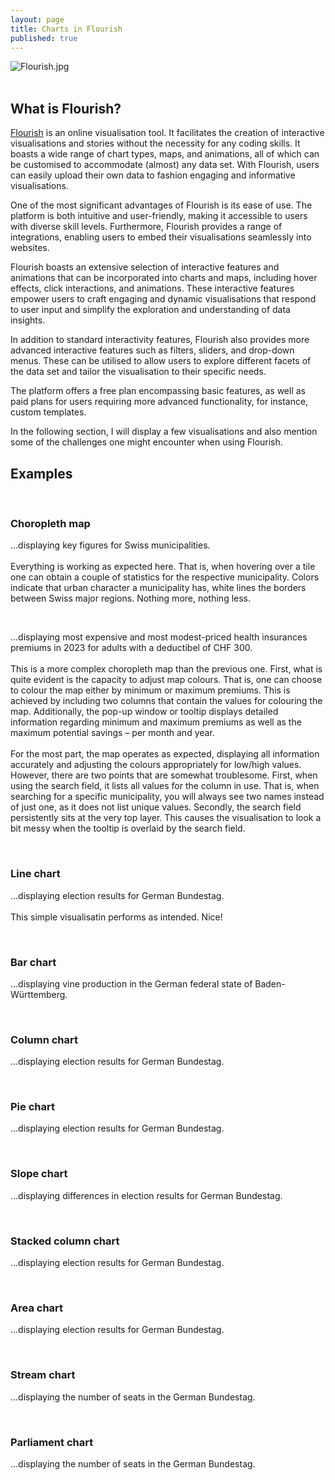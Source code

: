 ```yaml
---
layout: page
title: Charts in Flourish
published: true
---
```


![Flourish.jpg]({{site.baseurl}}/img/Flourish.jpg)<br><br>

## What is Flourish?

[Flourish](https://flourish.studio) is an online visualisation tool. It facilitates the creation of interactive visualisations and stories without the necessity for any coding skills. It boasts a wide range of chart types, maps, and animations, all of which can be customised to accommodate (almost) any data set. With Flourish, users can easily upload their own data to fashion engaging and informative visualisations.

One of the most significant advantages of Flourish is its ease of use. The platform is both intuitive and user-friendly, making it accessible to users with diverse skill levels. Furthermore, Flourish provides a range of integrations, enabling users to embed their visualisations seamlessly into websites.

Flourish boasts an extensive selection of interactive features and animations that can be incorporated into charts and maps, including hover effects, click interactions, and animations. These interactive features empower users to craft engaging and dynamic visualisations that respond to user input and simplify the exploration and understanding of data insights.

In addition to standard interactivity features, Flourish also provides more advanced interactive features such as filters, sliders, and drop-down menus. These can be utilised to allow users to explore different facets of the data set and tailor the visualisation to their specific needs.

The platform offers a free plan encompassing basic features, as well as paid plans for users requiring more advanced functionality, for instance, custom templates.

In the following section, I will display a few visualisations and also mention some of the challenges one might encounter when using Flourish.
<br>

## Examples
<br>

### **Choropleth map**
...displaying key figures for Swiss municipalities.<br><br>
Everything is working as expected here. That is, when hovering over a tile one can obtain a couple of statistics for the respective municipality. Colors indicate that urban character a municipality has, white lines the borders between Swiss major regions. Nothing more, nothing less.

<div class="flourish-embed flourish-map" data-src="visualisation/10105282"><script src="https://public.flourish.studio/resources/embed.js"></script></div>
<br>

...displaying most expensive and most modest-priced health insurances premiums in 2023 for adults with a deductibel of CHF 300.<br><br>
This is a more complex choropleth map than the previous one. First, what is quite evident is the capacity to adjust map colours. That is, one can choose to colour the map either by minimum or maximum premiums. This is achieved by including two columns that contain the values for colouring the map. Additionally, the pop-up window or tooltip displays detailed information regarding minimum and maximum premiums as well as the maximum potential savings – per month and year.<br><br>
For the most part, the map operates as expected, displaying all information accurately and adjusting the colours appropriately for low/high values. However, there are two points that are somewhat troublesome. First, when using the search field, it lists all values for the column in use. That is, when searching for a specific municipality, you will always see two names instead of just one, as it does not list unique values. Secondly, the search field persistently sits at the very top layer. This causes the visualisation to look a bit messy when the tooltip is overlaid by the search field.

<div class="flourish-embed flourish-map" data-src="visualisation/13562828"><script src="https://public.flourish.studio/resources/embed.js"></script></div>
<br>

### **Line chart**
...displaying election results for German Bundestag.<br><br>
This simple visualisatin performs as intended. Nice!

<div class="flourish-embed flourish-chart" data-src="visualisation/13203520"><script src="https://public.flourish.studio/resources/embed.js"></script></div>
<br>

### **Bar chart**
...displaying vine production in the German federal state of Baden-Württemberg.
<div class="flourish-embed flourish-chart" data-src="visualisation/13662494"><script src="https://public.flourish.studio/resources/embed.js"></script></div>
<br>

### **Column chart**
...displaying election results for German Bundestag.

<div class="flourish-embed flourish-chart" data-src="visualisation/13200180"><script src="https://public.flourish.studio/resources/embed.js"></script></div>
<br>

### **Pie chart**
...displaying election results for German Bundestag.

<div class="flourish-embed flourish-chart" data-src="visualisation/13193631"><script src="https://public.flourish.studio/resources/embed.js"></script></div>
<br>

### **Slope chart**
...displaying differences in election results for German Bundestag.

<div class="flourish-embed flourish-slope" data-src="visualisation/13210020"><script src="https://public.flourish.studio/resources/embed.js"></script></div>
<br>

### **Stacked column chart**
...displaying election results for German Bundestag.
<div class="flourish-embed flourish-chart" data-src="visualisation/13726551"><script src="https://public.flourish.studio/resources/embed.js"></script></div>
<br>

### **Area chart**
...displaying election results for German Bundestag.

<div class="flourish-embed flourish-chart" data-src="visualisation/13211564"><script src="https://public.flourish.studio/resources/embed.js"></script></div>
<br>

### **Stream chart**
...displaying the number of seats in the German Bundestag.
<div class="flourish-embed flourish-chart" data-src="visualisation/13735422"><script src="https://public.flourish.studio/resources/embed.js"></script></div>
<br>

### **Parliament chart**
...displaying the number of seats in the German Bundestag.

<div class="flourish-embed flourish-parliament" data-src="visualisation/13193562"><script src="https://public.flourish.studio/resources/embed.js"></script></div>